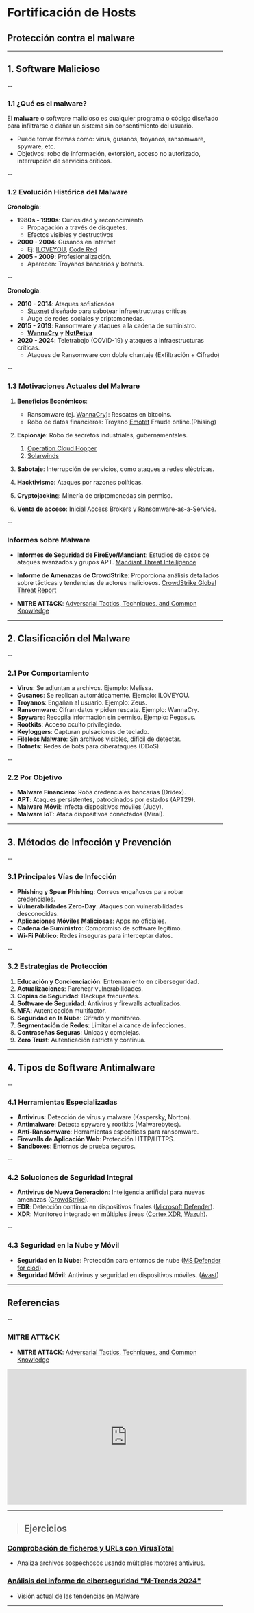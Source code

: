 <!-- .slide: data-background="#2C3E50" -->
# Fortificación de Hosts

## Protección contra el malware

---

## 1. Software Malicioso

--

### 1.1 ¿Qué es el malware?

El **malware** o software malicioso es cualquier programa o código diseñado para infiltrarse o dañar un sistema sin consentimiento del usuario.

- Puede tomar formas como: virus, gusanos, troyanos, ransomware, spyware, etc.
- Objetivos: robo de información, extorsión, acceso no autorizado, interrupción de servicios críticos.

--

### 1.2 Evolución Histórica del Malware

**Cronología**:

- **1980s - 1990s**: Curiosidad y reconocimiento. 
	- Propagación a través de disquetes.
	- Efectos visibles y destructivos
- **2000 - 2004**: Gusanos en Internet
	- Ej: [ILOVEYOU](https://es.wikipedia.org/wiki/ILoveYou), [Code Red](https://es.wikipedia.org/wiki/Code_Red_(virus_inform%C3%A1tico))
- **2005 - 2009**: Profesionalización. 
	- Aparecen: Troyanos bancarios y botnets.

--

**Cronología**:

- **2010 - 2014**: Ataques sofisticados 
	- [Stuxnet](../../incidentes/2010.stuxnet.html) diseñado para sabotear infraestructuras críticas
	- Auge de redes sociales y criptomonedas.
- **2015 - 2019**: Ransomware y ataques a la cadena de suministro.
	- **[WannaCry](../../incidentes/2017.wannacry.html)** y **[NotPetya](https://es.wikipedia.org/wiki/Petya_(malware)#NotPetya)**
- **2020 - 2024**: Teletrabajo (COVID-19) y ataques a infraestructuras críticas.
	- Ataques de Ransomware con doble chantaje (Exfiltración + Cifrado)

--

### 1.3 Motivaciones Actuales del Malware

1. **Beneficios Económicos**: 
	- Ransomware (ej. [WannaCry](https://es.wikipedia.org/wiki/WannaCry)): Rescates en bitcoins.
	- Robo de datos financieros: Troyano [Emotet](https://es.wikipedia.org/wiki/Emotet) Fraude online.(Phising)
	
2. **Espionaje**: Robo de secretos industriales, gubernamentales.
	1. [Operation Cloud Hopper](https://www.trendmicro.com/vinfo/us/security/news/cyber-attacks/operation-cloud-hopper-what-you-need-to-know)
	2. [Solarwinds](../../incidentes/2020.solarwinds.md)
3. **Sabotaje**: Interrupción de servicios, como ataques a redes eléctricas.
4. **Hacktivismo**: Ataques por razones políticas.
5. **Cryptojacking**: Minería de criptomonedas sin permiso.
6. **Venta de acceso**: Inicial Access Brokers y Ransomware-as-a-Service.

--

### Informes sobre Malware

- **Informes de Seguridad de FireEye/Mandiant**: Estudios de casos de ataques avanzados y grupos APT. [Mandiant Threat Intelligence](https://cloud.google.com/security/resources)

- **Informe de Amenazas de CrowdStrike**: Proporciona análisis detallados sobre tácticas y tendencias de actores maliciosos. [CrowdStrike Global Threat Report](https://www.crowdstrike.com/global-threat-report/)

- **MITRE ATT&CK**: [Adversarial Tactics, Techniques, and Common Knowledge ](https://attack.mitre.org)

---

## 2. Clasificación del Malware

--

### 2.1 Por Comportamiento

- **Virus**: Se adjuntan a archivos. Ejemplo: Melissa.
- **Gusanos**: Se replican automáticamente. Ejemplo: ILOVEYOU.
- **Troyanos**: Engañan al usuario. Ejemplo: Zeus.
- **Ransomware**: Cifran datos y piden rescate. Ejemplo: WannaCry.
- **Spyware**: Recopila información sin permiso. Ejemplo: Pegasus.
- **Rootkits**: Acceso oculto privilegiado.
- **Keyloggers**: Capturan pulsaciones de teclado.
- **Fileless Malware**: Sin archivos visibles, difícil de detectar.
- **Botnets**: Redes de bots para ciberataques (DDoS).

--

### 2.2 Por Objetivo

- **Malware Financiero**: Roba credenciales bancarias (Dridex).
- **APT**: Ataques persistentes, patrocinados por estados (APT29).
- **Malware Móvil**: Infecta dispositivos móviles (Judy).
- **Malware IoT**: Ataca dispositivos conectados (Mirai).

---

## 3. Métodos de Infección y Prevención

--

### 3.1 Principales Vías de Infección

- **Phishing y Spear Phishing**: Correos engañosos para robar credenciales.
- **Vulnerabilidades Zero-Day**: Ataques con vulnerabilidades desconocidas.
- **Aplicaciones Móviles Maliciosas**: Apps no oficiales.
- **Cadena de Suministro**: Compromiso de software legítimo.
- **Wi-Fi Público**: Redes inseguras para interceptar datos.

--

### 3.2 Estrategias de Protección

1. **Educación y Concienciación**: Entrenamiento en ciberseguridad.
2. **Actualizaciones**: Parchear vulnerabilidades.
3. **Copias de Seguridad**: Backups frecuentes.
4. **Software de Seguridad**: Antivirus y firewalls actualizados.
5. **MFA**: Autenticación multifactor.
6. **Seguridad en la Nube**: Cifrado y monitoreo.
7. **Segmentación de Redes**: Limitar el alcance de infecciones.
8. **Contraseñas Seguras**: Únicas y complejas.
9. **Zero Trust**: Autenticación estricta y continua.

---

## 4. Tipos de Software Antimalware

--

### 4.1 Herramientas Especializadas

- **Antivirus**: Detección de virus y malware (Kaspersky, Norton).
- **Antimalware**: Detecta spyware y rootkits (Malwarebytes).
- **Anti-Ransomware**: Herramientas específicas para ransomware.
- **Firewalls de Aplicación Web**: Protección HTTP/HTTPS.
- **Sandboxes**: Entornos de prueba seguros.

--

### 4.2 Soluciones de Seguridad Integral

- **Antivirus de Nueva Generación**: Inteligencia artificial para nuevas amenazas ([CrowdStrike](https://www.crowdstrike.com/en-us/)).
- **EDR**: Detección continua en dispositivos finales ([Microsoft Defender](https://www.microsoft.com/es-es/security/business/endpoint-security/microsoft-defender-endpoint)).
- **XDR**: Monitoreo integrado en múltiples áreas ([Cortex XDR](https://www.paloaltonetworks.es/resources/datasheets/cortex-xdr), [Wazuh](https://wazuh.com/)).

--

### 4.3 Seguridad en la Nube y Móvil

- **Seguridad en la Nube**: Protección para entornos de nube ([MS Defender for clod](https://learn.microsoft.com/es-es/azure/defender-for-cloud/)).
- **Seguridad Móvil**: Antivirus y seguridad en dispositivos móviles. ([Avast](https://www.avast.com/es-es/free-mobile-security))


---

## Referencias 

--

### MITRE ATT&CK

- **MITRE ATT&CK**: [Adversarial Tactics, Techniques, and Common Knowledge ](https://attack.mitre.org)

<iframe width="560" height="315" src="https://www.youtube.com/embed/Yxv1suJYMI8?si=ES6RFMg7FMfWLNHE" title="YouTube video player" frameborder="0" allow="accelerometer; autoplay; clipboard-write; encrypted-media; gyroscope; picture-in-picture; web-share" referrerpolicy="strict-origin-when-cross-origin" allowfullscreen></iframe>


---

> ## Ejercicios

### **[Comprobación de ficheros y URLs con VirusTotal](../exercises/ej.virustotal.html)**
- Analiza archivos sospechosos usando múltiples motores antivirus.
### [Análisis del informe de ciberseguridad "M-Trends 2024"](../exercises/ej.Informe_mandiant2024.html)
- Visión actual de las tendencias en Malware

---



